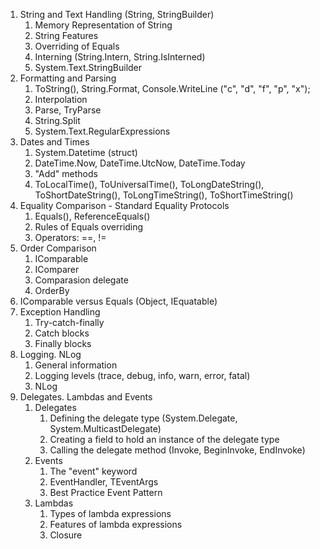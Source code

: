 1. String and Text Handling (String, StringBuilder)
    1. Memory Representation of String
    2. String Features
    3. Overriding of Equals
    4. Interning (String.Intern, String.IsInterned)
    5. System.Text.StringBuilder
2. Formatting and Parsing
    1. ToString(), String.Format, Console.WriteLine ("c", "d", "f", "p", "x");
    2. Interpolation
    3. Parse, TryParse
    4. String.Split
    5. System.Text.RegularExpressions
3. Dates and Times
   1. System.Datetime (struct)
   2. DateTime.Now, DateTime.UtcNow, DateTime.Today
   3. "Add" methods
   4. ToLocalTime(), ToUniversalTime(), ToLongDateString(), ToShortDateString(), ToLongTimeString(), ToShortTimeString()
4. Equality Comparison - Standard Equality Protocols
   1. Equals(), ReferenceEquals()
   2. Rules of Equals overriding
   3. Operators: ==, !=
5. Order Comparison
   1. IComparable
   2. IComparer
   3. Comparasion delegate
   4. OrderBy
6. IComparable versus Equals (Object, IEquatable)
7. Exception Handling
   1. Try-catch-finally
   2. Catch blocks
   3. Finally blocks
8. Logging. NLog
   1. General information
   2. Logging levels (trace, debug, info, warn, error, fatal)
   3. NLog
9. Delegates. Lambdas and Events
   1. Delegates
       1. Defining the delegate type (System.Delegate, System.MulticastDelegate)
       2. Creating a field to hold an instance of the delegate type
       3. Calling the delegate method (Invoke, BeginInvoke, EndInvoke)
   2. Events
       1. The "event" keyword
       2. EventHandler, TEventArgs
       3. Best Practice Event Pattern
   3. Lambdas
       1. Types of lambda expressions
       2. Features of lambda expressions
       3. Closure
   
   
